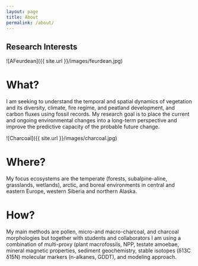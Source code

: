 ```yaml
---
layout: page
title: About
permalink: /about/
---
```

## Research Interests

![AFeurdean]({{ site.url }}/images/feurdean.jpg)
# What?

I am seeking to understand the temporal and spatial dynamics of vegetation and its diversity, climate, fire regime, and peatland development, and carbon fluxes using fossil records. My research goal is to place the current and ongoing environmental changes into a long-term perspective and improve the predictive capacity of the probable future change.

![Charcoal]({{ site.url }}/images/charcoal.jpg)
# Where?

My focus ecosystems are the temperate (forests, subalpine-aline, grasslands, wetlands), arctic, and boreal environments in central and eastern Europe, western Siberia and northern Alaska.

# How?

My main methods are pollen, micro-and macro-charcoal, and charcoal morphologies but together with students and collaborators I am using a combination of multi-proxy (plant macrofossils, NPP, testate amoebae, mineral magnetic properties, sediment geochemistry, stable isotopes (δ13C δ15N) molecular markers (n-alkanes, GDDT), and modeling approach.
